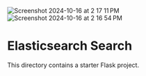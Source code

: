 ![Screenshot 2024-10-16 at 2 17 11 PM](https://github.com/user-attachments/assets/4a4f3444-3c38-4981-b7b9-9d421ef6dad1)
![Screenshot 2024-10-16 at 2 16 54 PM](https://github.com/user-attachments/assets/68856874-a3db-40d7-81be-1e938f87ffbe)
# Elasticsearch Search

This directory contains a starter Flask project.
